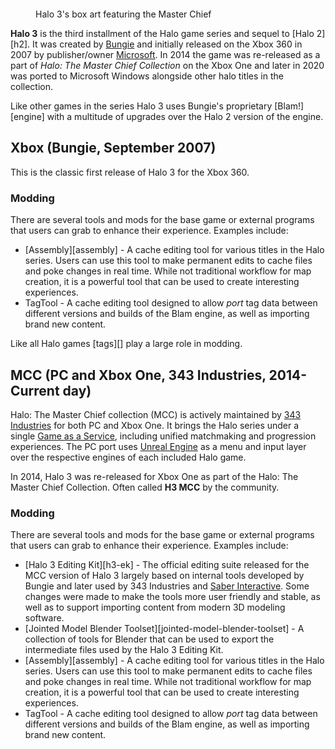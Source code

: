 <figure>
  <a href="Halo_3_final_boxshot.jpg">
    <img src="Halo_3_final_boxshot.jpg" alt="""/>
  </a>
  <figcaption>
    <p>Halo 3's box art featuring the Master Chief</p>
  </figcaption>
</figure>

**Halo 3** is the third installment of the Halo game series and sequel to [Halo 2][h2]. It was created by [Bungie][bungie] and initially released on the Xbox 360 in 2007 by publisher/owner [Microsoft][]. In 2014 the game was re-released as a part of *Halo: The Master Chief Collection* on the Xbox One and later in 2020 was ported to Microsoft Windows alongside other halo titles in the collection.

Like other games in the series Halo 3 uses Bungie's proprietary [Blam!][engine] with a multitude of upgrades over the Halo 2 version of the engine.

## Xbox (Bungie, September 2007)
This is the classic first release of Halo 3 for the Xbox 360.

### Modding
There are several tools and mods for the base game or external programs that users can grab to enhance their experience. Examples include:

* [Assembly][assembly] - A cache editing tool for various titles in the Halo series. Users can use this tool to make permanent edits to cache files and poke changes in real time. While not traditional workflow for map creation, it is a powerful tool that can be used to create interesting experiences. 
* TagTool - A cache editing tool designed to allow *port* tag data between different versions and builds of the Blam engine, as well as importing brand new content.

Like all Halo games [tags][] play a large role in modding.

## MCC (PC and Xbox One, 343 Industries, 2014-Current day)
Halo: The Master Chief collection (MCC) is actively maintained by [343 Industries][343i] for both PC and Xbox One. It brings the Halo series under a single [Game as a Service][gaas], including unified matchmaking and progression experiences. The PC port uses [Unreal Engine][unreal] as a menu and input layer over the respective engines of each included Halo game.

In 2014, Halo 3 was re-released for Xbox One as part of the Halo: The Master Chief Collection. Often called **H3 MCC** by the community.

### Modding
There are several tools and mods for the base game or external programs that users can grab to enhance their experience. Examples include:

* [Halo 3 Editing Kit][h3-ek] - The official editing suite released for the MCC version of Halo 3 largely based on internal tools developed by Bungie and later used by 343 Industries and [Saber Interactive][saber]. Some changes were made to make the tools more user friendly and stable, as well as to support importing content from modern 3D modeling software.
* [Jointed Model Blender Toolset][jointed-model-blender-toolset] - A collection of tools for Blender that can be used to export the intermediate files used by the Halo 3 Editing Kit. 
* [Assembly][assembly] - A cache editing tool for various titles in the Halo series. Users can use this tool to make permanent edits to cache files and poke changes in real time. While not traditional workflow for map creation, it is a powerful tool that can be used to create interesting experiences. 
* TagTool - A cache editing tool designed to allow *port* tag data between different versions and builds of the Blam engine, as well as importing brand new content.


[bungie]: https://en.wikipedia.org/wiki/Bungie
[microsoft]: https://en.wikipedia.org/wiki/Xbox_Game_Studios
[saber]: https://en.wikipedia.org/wiki/Saber_Interactive
[343i]: https://en.wikipedia.org/wiki/343_Industries
[gaas]: https://en.wikipedia.org/wiki/Games_as_a_service
[unreal]: https://en.wikipedia.org/wiki/Unreal_Engine
